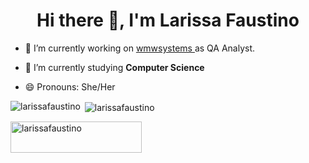 <h1 align="center">Hi there 👋, I'm Larissa Faustino</h1>

- 🔭 I’m currently working on <a href="https://github.com/wmwsystems" target="blank"> wmwsystems </a> as QA Analyst.

- 🌱 I’m currently studying **Computer Science**

- 😄 Pronouns: She/Her

<p><img align="left" src="https://github-readme-stats.vercel.app/api?username=larissafaustino&show_icons=true&theme=radical&locale=en" alt="larissafaustino" /></p>

<p>&nbsp;<img align="center" src="https://github-readme-stats.vercel.app/api/top-langs?username=larissafaustino&show_icons=true&locale=en&theme=radical" alt="larissafaustino" /></p>

<p><a href="https://www.buymeacoffee.com/larissafaustino"> <img align="left" src="https://cdn.buymeacoffee.com/buttons/v2/default-yellow.png" height="50" width="210" alt="larissafaustino" /></a></p><br><br>
